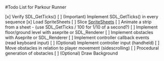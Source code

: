 #Todo List for Parkour Runner

[x] Verify SDL_GetTicks()
[ ] (Important) Implement SDL_GetTicks() in every sequence 
[x] Load SpriteSheets
[ ] Slice [SpriteSheets](https://www.reddit.com/r/sdl/comments/1bo7k1l/tutorial_for_spritestrips/?rdt=46632)
[ ] Animate a strip from a sheet - (use SDL_GetTicks / 100 for 1/10 of a second?)
[ ] Implement floor/ground level with aseprite or SDL_Renderer
[ ] Implement obstacles with Aseprite or SDL_Renderer
[ ] Implement controller callback events (read keyboard input)
[ ] (Optional) Implement controller input (handheld)
[ ] Move obstacles in relation to player movement (sidescrolling)
[ ] Procedural generation of obstacles
[ ] (Optional) Draw Background